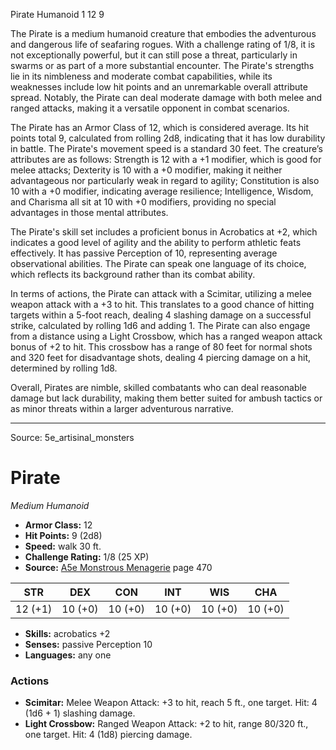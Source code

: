 <MonsterName/>Pirate</MonsterName>
<CreatureType/>Humanoid</CreatureType>
<CR/>1</CR>
<AC/>12</AC>
<HP/>9</HP>
<summary>The Pirate is a medium humanoid creature that embodies the adventurous and dangerous life of seafaring rogues. With a challenge rating of 1/8, it is not exceptionally powerful, but it can still pose a threat, particularly in swarms or as part of a more substantial encounter. The Pirate's strengths lie in its nimbleness and moderate combat capabilities, while its weaknesses include low hit points and an unremarkable overall attribute spread. Notably, the Pirate can deal moderate damage with both melee and ranged attacks, making it a versatile opponent in combat scenarios.</summary>

<detail>

The Pirate has an Armor Class of 12, which is considered average. Its hit points total 9, calculated from rolling 2d8, indicating that it has low durability in battle. The Pirate's movement speed is a standard 30 feet. The creature’s attributes are as follows: Strength is 12 with a +1 modifier, which is good for melee attacks; Dexterity is 10 with a +0 modifier, making it neither advantageous nor particularly weak in regard to agility; Constitution is also 10 with a +0 modifier, indicating average resilience; Intelligence, Wisdom, and Charisma all sit at 10 with +0 modifiers, providing no special advantages in those mental attributes.

The Pirate's skill set includes a proficient bonus in Acrobatics at +2, which indicates a good level of agility and the ability to perform athletic feats effectively. It has passive Perception of 10, representing average observational abilities. The Pirate can speak one language of its choice, which reflects its background rather than its combat ability.

In terms of actions, the Pirate can attack with a Scimitar, utilizing a melee weapon attack with a +3 to hit. This translates to a good chance of hitting targets within a 5-foot reach, dealing 4 slashing damage on a successful strike, calculated by rolling 1d6 and adding 1. The Pirate can also engage from a distance using a Light Crossbow, which has a ranged weapon attack bonus of +2 to hit. This crossbow has a range of 80 feet for normal shots and 320 feet for disadvantage shots, dealing 4 piercing damage on a hit, determined by rolling 1d8.

Overall, Pirates are nimble, skilled combatants who can deal reasonable damage but lack durability, making them better suited for ambush tactics or as minor threats within a larger adventurous narrative.</detail>



---

Source: 5e_artisinal_monsters

# Pirate

*Medium* *Humanoid*

- **Armor Class:** 12
- **Hit Points:** 9 (2d8)
- **Speed:** walk 30 ft.
- **Challenge Rating:** 1/8 (25 XP)
- **Source:** [A5e Monstrous Menagerie](https://enpublishingrpg.com/products/level-up-monstrous-menagerie-a5e) page 470

| STR | DEX | CON | INT | WIS | CHA |
| --- | --- | --- | --- | --- | --- |
| 12 (+1) | 10 (+0) | 10 (+0) | 10 (+0) | 10 (+0) | 10 (+0) |

- **Skills:** acrobatics +2
- **Senses:** passive Perception 10
- **Languages:** any one

### Actions

- **Scimitar:** Melee Weapon Attack: +3 to hit, reach 5 ft., one target. Hit: 4 (1d6 + 1) slashing damage.
- **Light Crossbow:** Ranged Weapon Attack: +2 to hit, range 80/320 ft., one target. Hit: 4 (1d8) piercing damage.




